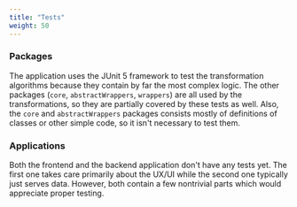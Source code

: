 ```yaml
---
title: "Tests"
weight: 50
---
```


### Packages

The application uses the JUnit 5 framework to test the transformation algorithms because they contain by far the most complex logic. The other packages (`core`, `abstractWrappers`, `wrappers`) are all used by the transformations, so they are partially covered by these tests as well. Also, the `core` and `abstractWrappers` packages consists mostly of definitions of classes or other simple code, so it isn't necessary to test them.

### Applications

Both the frontend and the backend application don't have any tests yet. The first one takes care primarily about the UX/UI while the second one typically just serves data. However, both contain a few nontrivial parts which would appreciate proper testing.
